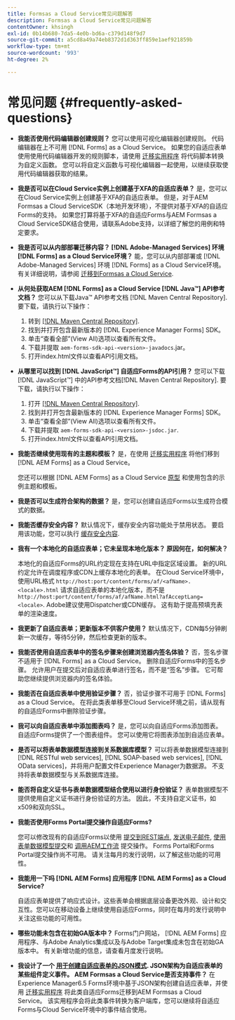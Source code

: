 ```yaml
---
title: Formsas a Cloud Service常见问题解答
description: Formsas a Cloud Service常见问题解答
contentOwner: khsingh
exl-id: 0b14b680-7da5-4e0b-bd6a-c379d148f9d7
source-git-commit: a5cd8a49a74eb8372d1d363ff859e1aef921859b
workflow-type: tm+mt
source-wordcount: '993'
ht-degree: 2%

---
```


# 常见问题 {#frequently-asked-questions}

* **我能否使用代码编辑器创建规则？**
您可以使用可视化编辑器创建规则。 代码编辑器在上不可用 [!DNL Forms] as a Cloud Service。 如果您的自适应表单使用使用代码编辑器开发的规则脚本，请使用 [迁移实用程序](migrate-to-forms-as-a-cloud-service.md) 将代码脚本转换为自定义函数。 您可以将自定义函数与可视化编辑器一起使用，以继续获取使用代码编辑器获取的结果。

* **我是否可以在Cloud Service实例上创建基于XFA的自适应表单？**
是，您可以在Cloud Service实例上创建基于XFA的自适应表单。 但是，对于AEM Formsas a Cloud ServiceSDK（本地开发环境），不提供对基于XFA的自适应Forms的支持。 如果您打算将基于XFA的自适应Forms与AEM Formsas a Cloud ServiceSDK结合使用，请联系Adobe支持，以详细了解您的用例和特定要求。

<!-- * **Can I use an XDP as a Document of Record (DoR) template? Is Forms Designer included in AEM Forms as a Cloud Service license?** 

  Yes, you can use an XDP as a Document of Record template on Cloud Service instances. However, support to use XDP as a Document of Record template is not available for AEM Forms as a Cloud Service SDK (Local development environment). -->

* **我是否可以从内部部署迁移内容？ [!DNL Adobe-Managed Services] 环境 [!DNL Forms] as a Cloud Service环境？**
能，您可以从内部部署或 [!DNL Adobe-Managed Services] 环境 [!DNL Forms] as a Cloud Service环境。 有关详细说明，请参阅 [迁移到Formsas a Cloud Service](migrate-to-forms-as-a-cloud-service.md).

<!-- You can use package manager or Experience Manager UI to [export and import Forms and related assets](import-export-forms-templates.md), use the migration utility to make your existing assets compatible with [!DNL Forms] as a Cloud Service, use the [Best Practices Analyzer](https://experienceleague.adobe.com/docs/experience-manager-cloud-service/moving/cloud-migration/best-practices-analyzer/overview-best-practices-analyzer.html?lang=en#best-practices-analyzer) tool to find the features and APIs that require changes and updated before migration, and use the [Content Transfer Tools](https://docs.adobe.com/content/help/en/experience-manager-cloud-service/moving/home.html) to move your custom code without refactoring it. -->

* **从何处获取AEM [!DNL Forms] as a Cloud Service [!DNL Java™] API参考文档？**
您可以从下载Java™ API参考文档 [!DNL Maven Central Repository]. 要下载，请执行以下操作：
   1. 转到 [[!DNL Maven Central Repository]](https://mvnrepository.com/artifact/com.adobe.aem/aem-forms-sdk-api).
   1. 找到并打开包含最新版本的 [!DNL Experience Manager Forms] SDK。
   1. 单击“查看全部”(View All)选项以查看所有文件。
   1. 下载并提取 `aem-forms-sdk-api-<version>-javadocs`.jar。
   1. 打开index.html文件以查看API引用文档。

* **从哪里可以找到 [!DNL JavaScript™] 自适应Forms的API引用？**
您可以下载 [!DNL JavaScript™] 中的API参考文档[!DNL  Maven Central Repository]. 要下载，请执行以下操作：
   1. 打开 [[!DNL Maven Central Repository]](https://mvnrepository.com/artifact/com.adobe.aem/aem-forms-sdk-api).
   1. 找到并打开包含最新版本的 [!DNL Experience Manager Forms] SDK。
   1. 单击“查看全部”(View All)选项以查看所有文件。
   1. 下载并提取 `aem-forms-sdk-api-<version>-jsdoc.jar`.
   1. 打开index.html文件以查看API引用文档。

* **我能否继续使用现有的主题和模板？**
是，在使用 [迁移实用程序](migrate-to-forms-as-a-cloud-service.md) 将他们移到 [!DNL AEM Forms] as a Cloud Service。

   您还可以根据 [!DNL AEM Forms] as a Cloud Service [原型](setup-local-development-environment.md#forms-cloud-service-local-development-environment) 和使用包含的示例主题和模板。

* **我是否可以生成符合架构的数据？**
是，您可以创建自适应Forms以生成符合模式的数据。

<!-- * **Can I pass custom parameters to the prefill service?**
Custom parameters are planned for an upcoming release. -->

* **我能否缓存安全内容？**
默认情况下，缓存安全内容功能处于禁用状态。 要启用该功能，您可以执行 [缓存安全内容](https://experienceleague.adobe.com/docs/experience-manager-dispatcher/using/configuring/permissions-cache.html).

* **我有一个本地化的自适应表单；它未呈现本地化版本？ 原因何在，如何解决？**

   本地化的自适应Forms的URL约定现在支持在URL中指定区域设置。 新的URL约定允许在调度程序或CDN上缓存本地化的表单。 在Cloud Service环境中，使用URL格式 `http://host:port/content/forms/af/<afName>.<locale>.html` 请求自适应表单的本地化版本，而不是 `http://host:port/content/forms/af/afName.html?afAcceptLang=<locale>`. Adobe建议使用Dispatcher或CDN缓存。 这有助于提高预填充表单的渲染速度。

* **我更新了自适应表单；更新版本不供客户使用？**
默认情况下，CDN每5分钟刷新一次缓存，等待5分钟，然后检查更新的版本。

* **我能否使用自适应表单中的签名步骤来创建浏览器内签名体验？**
否，签名步骤不适用于 [!DNL Forms] as a Cloud Service。 删除自适应Forms中的签名步骤。 允许用户在提交后对自适应表单进行签名，而不是“签名”步骤。 它可帮助您继续提供浏览器内的签名体验。

* **我能否在自适应表单中使用验证步骤？**
否，验证步骤不可用于 [!DNL Forms] as a Cloud Service。 在将此类表单移至Cloud Service环境之前，请从现有的自适应Forms中删除验证步骤。

* **我可以向自适应表单中添加图表吗？**
是，您可以向自适应Forms添加图表。 自适应Forms提供了一个图表组件。 您可以使用它将图表添加到自适应表单。

* **是否可以将表单数据模型连接到关系数据库模型？**
可以将表单数据模型连接到 [!DNL RESTful web services], [!DNL SOAP-based web services], [!DNL OData services]，并将用户配置文件Experience Manager为数据源。 不支持将表单数据模型与关系数据库连接。

* **能否将自定义证书与表单数据模型结合使用以进行身份验证？**
表单数据模型不提供使用自定义证书进行身份验证的方法。 因此，不支持自定义证书，如x509和双向SSL。

* **我能否使用Forms Portal提交操作自适应Forms?**

   您可以修改现有的自适应Forms以使用 [提交到REST端点](configuring-submit-actions.md#submit-to-rest-endpoint), [发送电子邮件](configuring-submit-actions.md#send-email), [使用表单数据模型提交](configuring-submit-actions.md#submit-using-form-data-model)和 [调用AEM工作流](configuring-submit-actions.md#invoke-an-aem-workflow) 提交操作。 Forms Portal和Forms Portal提交操作尚不可用。 请关注每月的发行说明，以了解这些功能的可用性。

* **我能用一下吗 [!DNL AEM Forms] 应用程序 [!DNL AEM Forms] as a Cloud Service?**

   自适应表单提供了响应式设计。这些表单会根据底层设备更改外观、设计和交互性。您可以在移动设备上继续使用自适应Forms，同时在每月的发行说明中关注这些功能的可用性。

* **哪些功能未包含在初始GA版本中？**
Forms门户网站， [!DNL AEM Forms] 应用程序、与Adobe Analytics集成以及与Adobe Target集成未包含在初始GA版本中。 有关新增功能的信息，请查看月度发行说明。

* **我设计了一个 [用于创建自适应表单的JSON模式](adaptive-form-json-schema-form-model.md). JSON架构为自适应表单的某些组件定义事件。 AEM Formsas a Cloud Service是否支持事件？**
在Experience Manager6.5 Forms环境中基于JSON架构创建自适应表单，并使用 [迁移实用程序](migrate-to-forms-as-a-cloud-service.md) 将此类自适应Forms迁移到AEM Formsas a Cloud Service。 该实用程序会将此类事件转换为客户端库，您可以继续将自适应Forms与Cloud Service环境中的事件结合使用。

